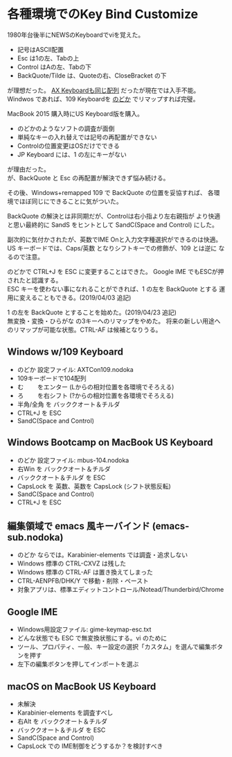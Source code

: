 # 各種環境でのKey Bind Customize

1980年台後半にNEWSのKeyboardでviを覚えた。

* 記号はASCII配置
* Esc は1の左、Tabの上
* Control はAの左、Tabの下
* BackQuote/Tilde は、Quoteの右、CloseBracket の下

が理想だった。
[AX Keyboardも同じ配列](https://upload.wikimedia.org/wikipedia/commons/d/d7/KB_Japanese_AX_keyboard.svg)
だったが現在では入手不能。  
Windwos であれば、109 Keyboardを
[のどか](http://www.appletkan.com/nodoka.htm)
でリマップすれば完璧。

MacBook 2015 購入時にUS Keyboard版を購入。

* のどかのようなソフトの調査が面倒
* 単純なキーの入れ替えでは記号の再配置ができない
* Controlの位置変更はOSだけでできる
* JP Keyboard には、1 の左にキーがない

が理由だった。  
が、BackQuote と Esc の再配置が解決できず悩み続ける。

その後、Windows+remapped 109 で BackQuote の位置を妥協すれば、
各環境でほぼ同じにできることに気がついた。

BackQuote の解決とは非同期だが、Controlは右小指より左右親指が
より快適と思い最終的に SandS をヒントとして
SandC(Space and Control) にした。 

副次的に気付かされたが、英数でIME Onと入力文字種選択ができるのは快適。
US キーボードでは、Caps/英数 となりシフトキーでの修飾が、109 とは逆に
なるので注意。

のどかで CTRL+J を ESC に変更することはできた。
Google IME でもESCが押されたと認識する。  
ESC キーを使わない事になれることができれば、1 の左を BackQuote とする
運用に変えることもできる。(2019/04/03 追記)  

1 の左を BackQuote とすることを始めた。(2019/04/23 追記)    
無変換・変換・ひらがな の3キーへのリマップをやめた。
将来の新しい用途へのリマップが可能な状態。CTRL-AF は候補となりうる。

## Windows w/109 Keyboard

* のどか 設定ファイル: AXTCon109.nodoka  
* 109キーボードで104配列
* む　　    をエンター (Lからの相対位置を各環境でそろえる)
* ろ　　    を右シフト (?からの相対位置を各環境でそろえる)
* 半角/全角 を バッククオート＆チルダ
* CTRL+J    を ESC
* SandC(Space and Control)

## Windows Bootcamp on MacBook US Keyboard

* のどか 設定ファイル: mbus-104.nodoka  
* 右Win を バッククオート＆チルダ
* バッククオート＆チルダ を ESC
* CapsLock を 英数、英数を CapsLock (シフト状態反転)
* SandC(Space and Control)
* CTRL+J を ESC

## 編集領域で emacs 風キーバインド (emacs-sub.nodoka)   

* のどか ならでは。Karabinier-elements では調査・追求しない
* Windows 標準の CTRL-CXVZ は残した
* Windows 標準の CTRL-AF は置き換えてしまった
* CTRL-AENPFB/DHK/Y で移動・削除・ペースト
* 対象アプリは、標準エディットコントロール/Notead/Thunderbird/Chrome

## Google IME

* Windows用設定ファイル: gime-keymap-esc.txt
* どんな状態でも ESC で無変換状態にする。vi のために
* ツール、プロパティ、一般、キー設定の選択「カスタム」を選んで編集ボタンを押す
* 左下の編集ボタンを押してインポートを選ぶ

## macOS on MacBook US Keyboard

* 未解決
* Karabinier-elements を調査すべし
* 右Alt を バッククオート＆チルダ
* バッククオート＆チルダ を ESC
* SandC(Space and Control)
* CapsLock での IME制御をどうするか？を検討すべき

